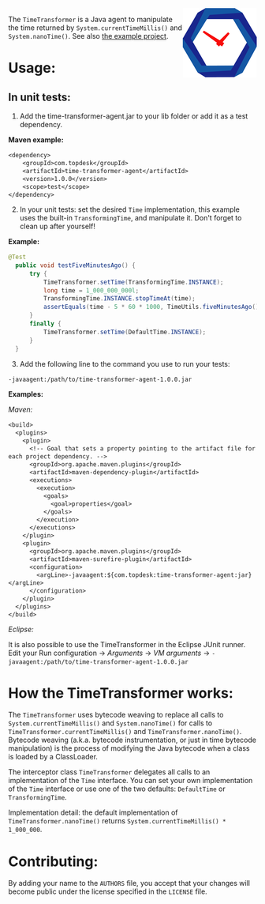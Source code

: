 <img align="right" src="/timetransformer.png?raw=true" alt="TimeTranformer logo">

The `TimeTransformer` is a Java agent to manipulate the time returned by `System.currentTimeMillis()` and `System.nanoTime()`. See also [the example project](https://github.com/TOPdesk/time-transformer-examples).

# Usage:
## In unit tests:
1. Add the time-transformer-agent.jar to your lib folder or add it as a test dependency.

  **Maven example:**
  ```maven
  <dependency>
      <groupId>com.topdesk</groupId>
      <artifactId>time-transformer-agent</artifactId>
      <version>1.0.0</version>
      <scope>test</scope>
  </dependency>
  ```

2. In your unit tests: set the desired `Time` implementation, this example uses the built-in `TransformingTime`, and manipulate it. Don't forget to clean up after yourself!

  **Example:**

  ```java
  @Test
	public void testFiveMinutesAgo() {
		try {
			TimeTransformer.setTime(TransformingTime.INSTANCE);
			long time = 1_000_000_000l;
			TransformingTime.INSTANCE.stopTimeAt(time);
			assertEquals(time - 5 * 60 * 1000, TimeUtils.fiveMinutesAgo());
		}
		finally {
			TimeTransformer.setTime(DefaultTime.INSTANCE);
		}
	}
  ```

3. Add the following line to the command you use to run your tests:
```
-javaagent:/path/to/time-transformer-agent-1.0.0.jar
```

  **Examples:**

  *Maven:*
  ```maven
  <build>
    <plugins>
      <plugin>
        <!-- Goal that sets a property pointing to the artifact file for each project dependency. -->
        <groupId>org.apache.maven.plugins</groupId>
        <artifactId>maven-dependency-plugin</artifactId>
        <executions>
          <execution>
            <goals>
              <goal>properties</goal>
            </goals>
          </execution>
        </executions>
      </plugin>
      <plugin>
        <groupId>org.apache.maven.plugins</groupId>
        <artifactId>maven-surefire-plugin</artifactId>
        <configuration>
          <argLine>-javaagent:${com.topdesk:time-transformer-agent:jar}</argLine>
        </configuration>
      </plugin>
    </plugins>
  </build>
  ```

  *Eclipse:*

  It is also possible to use the TimeTransformer in the Eclipse JUnit runner. Edit your Run configuration -> *Arguments* ->  *VM arguments* -> `-javaagent:/path/to/time-transformer-agent-1.0.0.jar`

# How the TimeTransformer works:
The `TimeTransformer` uses bytecode weaving to replace all calls to `System.currentTimeMillis()` and `System.nanoTime()` for calls to `TimeTransformer.currentTimeMillis()` and `TimeTransformer.nanoTime()`. Bytecode weaving (a.k.a. bytecode instrumentation, or just in time bytecode manipulation) is the process of modifying the Java bytecode when a class is loaded by a ClassLoader.

The interceptor class `TimeTransformer` delegates all calls to an implementation of the `Time` interface. You can set your own implementation of the `Time` interface or use one of the two defaults: `DefaultTime` or `TransformingTime`.

Implementation detail: the default implementation of `TimeTransformer.nanoTime()` returns `System.currentTimeMillis() * 1_000_000`.

# Contributing:
By adding your name to the `AUTHORS` file, you accept that your changes will become public under the license specified in the `LICENSE` file.
